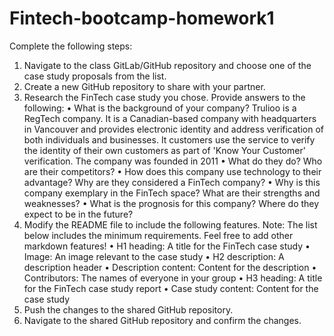 # Fintech-bootcamp-homework1

Complete the following steps:
1.	Navigate to the class GitLab/GitHub repository and choose one of the case study proposals from the list.
2.	Create a new GitHub repository to share with your partner.
3.	Research the FinTech case study you chose. Provide answers to the following:
•	What is the background of your company?
Trulioo is a RegTech company. It is a Canadian-based company with headquarters in Vancouver and provides electronic identity and address verification of both individuals and businesses. It customers use the service to verify the identity of their own customers as part of 'Know Your Customer' verification. The company was founded in 2011
•	 What do they do? Who are their competitors?
•	How does this company use technology to their advantage? Why are they considered a FinTech company?
•	Why is this company exemplary in the FinTech space? What are their strengths and weaknesses?
•	What is the prognosis for this company? Where do they expect to be in the future?
1.	Modify the README file to include the following features. Note: The list below includes the minimum requirements. Feel free to add other markdown features!
•	H1 heading: A title for the FinTech case study
•	Image: An image relevant to the case study
•	H2 description: A description header
•	Description content: Content for the description
•	Contributors: The names of everyone in your group
•	H3 heading: A title for the FinTech case study report
•	Case study content: Content for the case study
1.	Push the changes to the shared GitHub repository.
2.	Navigate to the shared GitHub repository and confirm the changes.

